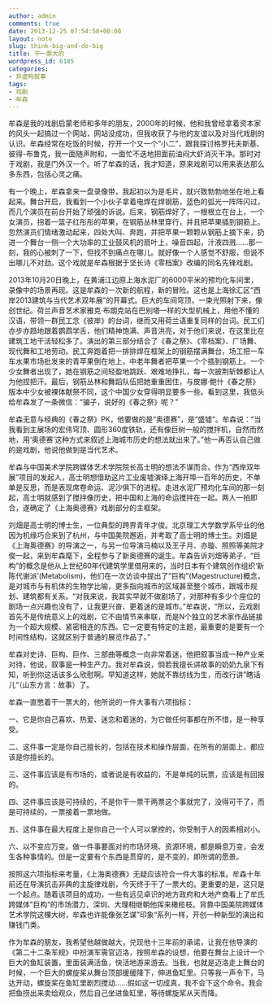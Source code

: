 ```yaml
---
author: admin
comments: true
date: 2013-12-25 07:54:58+00:00
layout: note
slug: think-big-and-do-big
title: 干一票大的
wordpress_id: 6185
categories:
- 非虚构叙事
tags:
- 戏剧
- 牟森
---
```


牟森是我的戏剧启蒙老师和多年的朋友，2000年的时候，他和我曾经拿着资本家的风头一起搞过一个网站，网站没成功，但我收获了与他的友谊以及对当代戏剧的认识。牟森经常在吃饭的时候，拧开一个又一个“小二”，跟我探讨格罗托夫斯基、彼得-布鲁克，我一面随声附和，一面忙不迭地把面前油闷大虾消灭干净。那时对于戏剧，我是门外汉一个。听了牟森的话，我才知道，原来戏剧可以用来表达那么多东西，包括心灵之痛。

有一个晚上，牟森拿来一盘录像带，我起初以为是毛片，就兴致勃勃地坐在地上看起来。舞台开启，我看到一个小伙子拿着电焊在焊钢筋，蓝色的弧光一阵阵闪过，而几个演员在前台开始了顽强的诉说。后来，钢筋焊好了，一根根立在台上，一个女演员，拐着一篮子红彤彤的苹果，在钢筋丛林里穿行，并且把苹果插到钢筋上。忽然演员们情绪激动起来，四处大叫、奔跑，并把苹果一颗颗从钢筋上摘下来，扔进一个舞台一侧一个大功率的工业鼓风机的扇叶上，噪音四起，汁液四溅……那一刻，我的心被刺了一下，但找不到痛点在哪儿。就好像一个人感觉不舒服，但说不出哪儿不对劲。这个戏就是牟森根据于坚长诗《零档案》改编的同名先锋戏剧。

2013年10月20日晚上，在黄浦江边原上海水泥厂的6000平米的预均化车间里，录像中的场景再现。这是牟森的一次新的航程，新的冒险。这也是上海徐汇区“西岸2013建筑与当代艺术双年展”的开幕式。巨大的车间穹顶，一束光照射下来，像创世纪。荷兰声音艺术家雅克·布朗克站在巴别塔一样的大型机械上，用他不懂的汉语，带领一群民工念《彼岸》的台词，继而又用荷兰语重复同样的台词。民工们亦步亦趋地跟着鹦鹉学舌，他们精神饱满、声音洪亮，对于他们来说，在这里比在建筑工地干活轻松多了。演出的第三部分结合了《春之祭》、《零档案》、广场舞、现代舞和工地劳动。民工奔跑着把一排排焊在框架上的钢筋摆满舞台，场工把一车车水果市场批发来的青苹果倒在地上，中老年舞者把苹果一个个插到钢筋上。一个少女舞者出现了，她在钢筋之间轻盈地跳跃、艰难地挣扎，每一次披荆斩棘都让人为他捏把汗。最后，钢筋丛林和舞蹈队伍把她重重困住，与皮娜·鲍什《春之祭》版本中少女被裸体献祭不同，这个中国少女穿得明显要多一些。看到这里，我低头给牟森发了一条微信：“骗子，说好的《春之祭》呢？”

牟森无意与经典的《春之祭》PK，他要做的是“奥德赛”，是“盛墟”。牟森说：“当我看到主展场的宏伟穹顶、圆形360度铁轨，还有像巨树一般的搅拌机，自然而然地，用‘奥德赛’这种方式来叙述上海城市历史的想法就出来了。”他一再否认自己做的是戏剧，他说他做到是当代艺术。

牟森与中国美术学院跨媒体艺术学院院长高士明的想法不谋而合。作为“西岸双年展”项目的发起人，高士明想借助这片工业废墟演绎上海开埠一百年的历史，不单单是反思，而是表现席卷命运、泥沙俱下的进程。走进水泥厂预均化车间的那一刻起，高士明就感到了搅拌像历史，把中国和上海的命运搅拌在一起。两人一拍即合，遂确定了《上海奥德赛》戏剧部分的主框架。

刘畑是高士明的博士生，一位典型的跨界青年才俊。北京理工大学数学系毕业的他因为机缘巧合来到了杭州，与中国美院邂逅，并考取了高士明的博士生。刘畑是《上海奥德赛》的导演之一，与另一位导演马楠以及王子月、亦璇、照照等美院才俊一起，来到牟森麾下，全程参与了新奥德赛的诞生。牟森告诉刘畑等弟子，“巨构”的概念是他从上世纪60年代建筑学里借用来的，当时日本有个建筑创作组织‘新陈代谢派’(Metabolism)，他们在一次访谈中提出了“巨构”(Magestructure)概念，是对城市与有机体的生物学比喻，更多指向城市的区域甚至整个城市，跟城市规划、建筑都有关系。“对我来说，我其实早就不做剧场了，对那种有多少个座位的剧场一点兴趣也没有了，让我更兴奋、更着迷的是城市。”牟森说，“所以，云戏剧首先不是传统意义上的戏剧，它不由情节来串联，而是N个独立的艺术家作品链接为一个超大规模、紧密相连的东西。它一定要有特定的主题，最重要的是要有一个时间性结构，这就区别于普通的展览作品了。”

牟森对史诗、巨构、巨作、三部曲等概念一向非常着迷，他把叙事当成一种产业来对待，他说，叙事是一种生产力。我对牟森说，倘若我擅长讲故事的奶奶九泉下有知，听到你这话该多么欣慰啊。早知道这样，她就不靠纺线为生，而改行讲”瞎话儿“（山东方言：故事）了。

牟森一直憋着干一票大的，他所说的一件大事有六项指标：

一、它是你自己喜欢、热爱、迷恋和着迷的，为它做任何事都在所不惜，是一种享受。

二、这件事一定是你自己擅长的，包括在技术和操作层面，在所有的层面上，都应该是你擅长的。

三、这件事应该是有市场的，或者说是有收益的，不是单纯的玩票，应该是有回报的。

四、这件事应该是可持续的，不是你干一票干两票这个事就完了，没得可干了，而是可持续的，一票接着一票地做。

五、这件事在最大程度上是你自己一个人可以掌控的，你受制于人的因素相对小。

六、以不变应万变。做一件事要面对的市场环境、资源环境，都是瞬息万变，会发生各种事情的。但是一定要有个东西是贯穿的，是不变的，即所谓的愿景。

按照这六项指标来考量，《上海奥德赛》无疑应该符合一件大事的标准。牟森十年前还在导演抗击非典的主旋律戏剧，今天终于干了一票大的。更重要的是，这只是一个起点。随着该项目的成功，一些有远见卓识的地方政府和大地产商看上了牟氏跨媒体”巨构“的市场潜力，深圳、大理相继朝他挥来橄榄枝。背靠中国美院跨媒体艺术学院这棵大树，牟森也许能像张艺谋”印象“系列一样，开创一种新型的演出和赚钱门类。

作为牟森的朋友，我希望他越做越大，兑现他十三年前的承诺，让我在他导演的《第二十二条军规》中扮演军需官迈洛，按照牟森的设想，他要在舞台上设计一个巨大的鱼缸装置，里面装满活鱼，快活地游来游去。当我，也就是迈洛走上舞台的时候，一个巨大的螺旋桨从舞台顶部缓缓降下，伸进鱼缸里。只等我一声令下，马达开动，螺旋桨在鱼缸里剧烈搅动……假如这一切成真，我不会下这个命令。我会把鱼捞出来卖给观众，然后自己坐进鱼缸里，等待螺旋桨从天而降。
